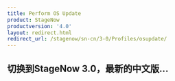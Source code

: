 ```yaml
---
title: Perform OS Update
product: StageNow
productversion: '4.0'
layout: redirect.html
redirect_url: /stagenow/sn-cn/3-0/Profiles/osupdate/
---
```


## 切换到StageNow 3.0，最新的中文版...

